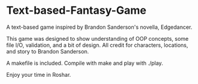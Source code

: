 # Text-based-Fantasy-Game
A text-based game inspired by Brandon Sanderson's novella, Edgedancer.

This game was designed to show understanding of OOP concepts, some file I/O, validation, and a bit of design. All credit for characters, locations, and story to Brandon Sanderson.

A makefile is included. Compile with make and play with ./play. 

Enjoy your time in Roshar.
